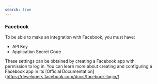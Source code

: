 ```yaml
---
search: true
---
```


### Facebook

To be able to make an integration with Facebook, you must have:

- API Key
- Application Secret Code

These settings can be obtained by creating a Facebook app with permission to log in. You can learn more about creating and configuring a Facebook app in its [Official Documentation] (https://developers.facebook.com/docs/facebook-login/).
